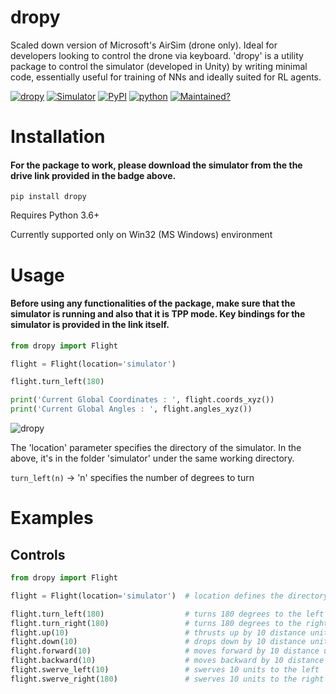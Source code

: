 # dropy

Scaled down version of Microsoft's AirSim (drone only). Ideal for developers looking to control the drone via keyboard. 'dropy' is a utility package to control the simulator (developed in Unity) by writing minimal code, essentially useful for training of NNs and ideally suited for RL agents.

[![dropy](https://img.shields.io/badge/dropy-GitHub-red.svg)](https://github.com/gittygupta/dropy)
[![Simulator](https://img.shields.io/badge/Simulator-drive-yellow.svg)](https://drive.google.com/drive/folders/1rJ4Kyzz2G8YoW9sLQ4O9FGsdoRb4Epek?usp=sharing)
[![PyPI](https://img.shields.io/badge/PyPI-v0.0.10-blue.svg)](https://pypi.org/project/dropy/)
[![python](https://img.shields.io/badge/python-3.6+-blue.svg)](https://www.python.org)
[![Maintained?](https://img.shields.io/badge/Maintained%3F-YES-green.svg)](https://github.com/gittygupta/dropy)

# Installation

#### For the package to work, please download the simulator from the the drive link provided in the badge above. 

```
pip install dropy
```

Requires Python 3.6+

Currently supported only on Win32 (MS Windows) environment


# Usage

#### Before using any functionalities of the package, make sure that the simulator is running and also that it is TPP mode. Key bindings for the simulator is provided in the link itself.

```python
from dropy import Flight

flight = Flight(location='simulator')

flight.turn_left(180)

print('Current Global Coordinates : ', flight.coords_xyz())
print('Current Global Angles : ', flight.angles_xyz())
```

![dropy](https://github.com/gittygupta/dropy/blob/master/readme_gif.gif)

The 'location' parameter specifies the directory of the simulator. In the above, it's in the folder 'simulator' under the same working directory.

`
turn_left(n)
`
 -> 'n' specifies the number of degrees to turn

# Examples

## Controls

```python
from dropy import Flight

flight = Flight(location='simulator')  # location defines the directory where the simulator is, in the workstation

flight.turn_left(180)                  # turns 180 degrees to the left
flight.turn_right(180)                 # turns 180 degrees to the right
flight.up(10)                          # thrusts up by 10 distance units
flight.down(10)                        # drops down by 10 distance units
flight.forward(10)                     # moves forward by 10 distance units
flight.backward(10)                    # moves backward by 10 distance units
flight.swerve_left(10)                 # swerves 10 units to the left
flight.swerve_right(180)               # swerves 10 units to the right
```
